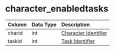 # character_enabledtasks

| Column | Data Type | Description |
| :--- | :--- | :--- |
| charid | int | [Character Identifier](character_data.md) |
| taskid | int | [Task Identifier](../../../schema/categories/tasks/tasks.md) |

